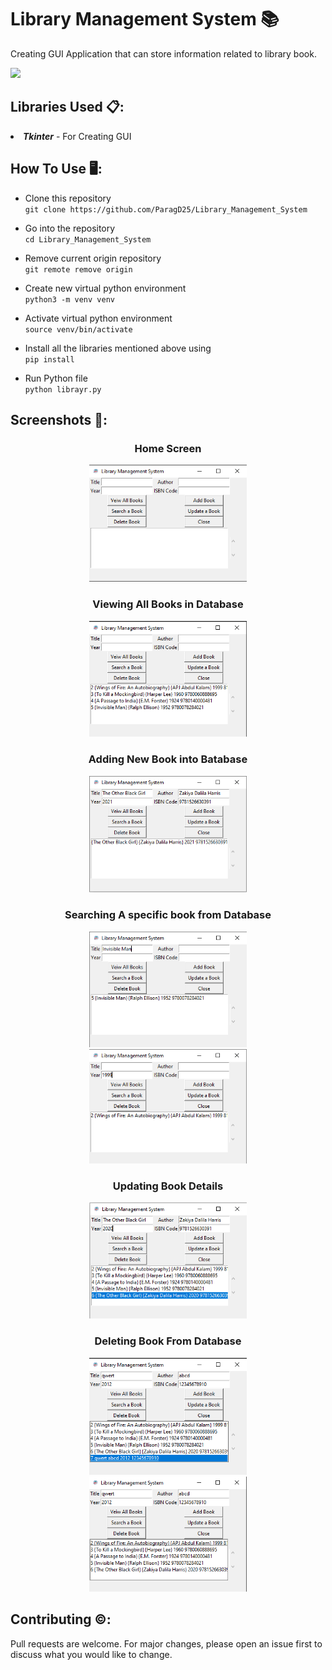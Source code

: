 # Library Management System 📚
Creating GUI Application that can store information related to library book.<br>

[![](https://camo.githubusercontent.com/2fb0723ef80f8d87a51218680e209c66f213edf8/68747470733a2f2f666f7274686562616467652e636f6d2f696d616765732f6261646765732f6d6164652d776974682d707974686f6e2e737667)](https://python.org)

## Libraries Used 📋:

<li><b><i>Tkinter</i></b> - For Creating GUI</li>

## How To Use 🖥️:

- Clone this repository<br>
`git clone https://github.com/ParagD25/Library_Management_System`

- Go into the repository<br>
`cd Library_Management_System`

- Remove current origin repository<br>
`git remote remove origin`
- Create new virtual python environment<br>
`python3 -m venv venv`
- Activate virtual python environment<br>
`source venv/bin/activate`
- Install all the libraries mentioned above using<br>
`pip install`
- Run Python file<br>
`python librayr.py`


## Screenshots 📸:
<h3 align="center">Home Screen</h3>
<p align="center">
  <img src="https://github.com/ParagD25/Library_Management_System/blob/master/images/home.png" alt="home page" width="50%">
</p>

<h3 align="center">Viewing All Books in Database</h3>
<p align="center">
  <img src="https://github.com/ParagD25/Library_Management_System/blob/master/images/view.png" alt="view" width="50%">
</p>

<h3 align="center">Adding New Book into Batabase</h3>
<p align="center">
  <img src="https://github.com/ParagD25/Library_Management_System/blob/master/images/add.png" alt="add a book" width="50%">
</p>

<h3 align="center">Searching A specific book from Database</h3>
<p align="center">
  <img src="https://github.com/ParagD25/Library_Management_System/blob/master/images/search1.png" alt="search book" width="50%">
  <img src="https://github.com/ParagD25/Library_Management_System/blob/master/images/search2.png" alt="search book" width="50%">
</p>

<h3 align="center">Updating Book Details</h3>
<p align="center">
  <img src="https://github.com/ParagD25/Library_Management_System/blob/master/images/update.png" alt="update book" width="50%">
</p>

<h3 align="center">Deleting Book From Database</h3>
<p align="center">
  <img src="https://github.com/ParagD25/Library_Management_System/blob/master/images/delete1.png" alt="delete book" width="50%">
  <img src="https://github.com/ParagD25/Library_Management_System/blob/master/images/delete2.png" alt="delete book" width="50%">
</p>

## Contributing ©️:

Pull requests are welcome. For major changes, please open an issue first to discuss what you would like to change.
